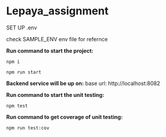 # Lepaya_assignment

SET UP .env

check SAMPLE_ENV env file for refernce

**Run command to start the project:**
``` 
npm i
```
``` 
npm run start
```
**Backend service will be up on:**
base url: http://localhost:8082

**Run command to start the unit testing:**
``` 
npm test
```
**Run command to get coverage of unit testing:**
``` 
npm run test:cov
```
